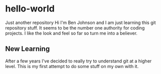 # hello-world
Just another repository
Hi I'm Ben Johnson and I am just learning this git repository stuff. 
It seems to be the number one authority for coding projects.
I like the look and feel so far so turn me into a believer.

## New Learning

After a few years I've decided to really try to understand git at a higher level.
This is my first attempt to do some stuff on my own with it. 